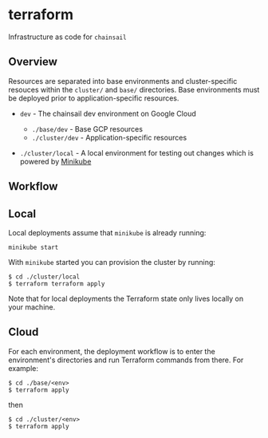 # terraform

Infrastructure as code for `chainsail`

## Overview

Resources are separated into base environments and cluster-specific resouces
within the `cluster/` and `base/` directories. Base environments must be
deployed prior to application-specific resources.

* `dev` - The chainsail dev environment on Google Cloud
  * `./base/dev` - Base GCP resources
  * `./cluster/dev`  - Application-specific resources

* `./cluster/local` - A local environment for testing out changes which is
  powered by [Minikube](https://minikube.sigs.k8s.io/docs/)

## Workflow

## Local

Local deployments assume that `minikube` is already running:

```console
minikube start
```

With `minikube` started you can provision the cluster by running:

```console
$ cd ./cluster/local
$ terraform terraform apply
```

Note that for local deployments the Terraform state only lives locally on your
machine.

## Cloud

For each environment, the deployment workflow is to enter the environment's
directories and run Terraform commands from there. For example:

```console
$ cd ./base/<env>
$ terraform apply
```

then

```
$ cd ./cluster/<env>
$ terraform apply
```
